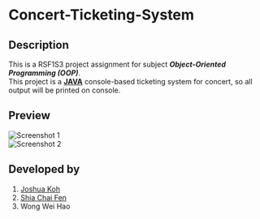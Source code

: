 # Concert-Ticketing-System

## Description
This is a RSF1S3 project assignment for subject ***Object-Oriented Programming (OOP)***.   
This project is a **[JAVA](https://www.java.com/en/)** console-based ticketing system for concert, so all output will be printed on console.

## Preview
![Screenshot 1](#1.png)  
![Screenshot 2](#2.png)  

## Developed by 
1. [Joshua Koh](https://github.com/Joshuakme)
2. [Shia Chai Fen](https://github.com/Tiffany72)
3. Wong Wei Hao


